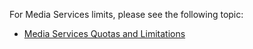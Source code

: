 For Media Services limits, please see the following topic:

 - [Media Services Quotas and Limitations][mediaservicesquotasandlimitations]

  [mediaservicesquotasandlimitations]: http://msdn.microsoft.com/en-us/library/azure/jj945161.aspx
